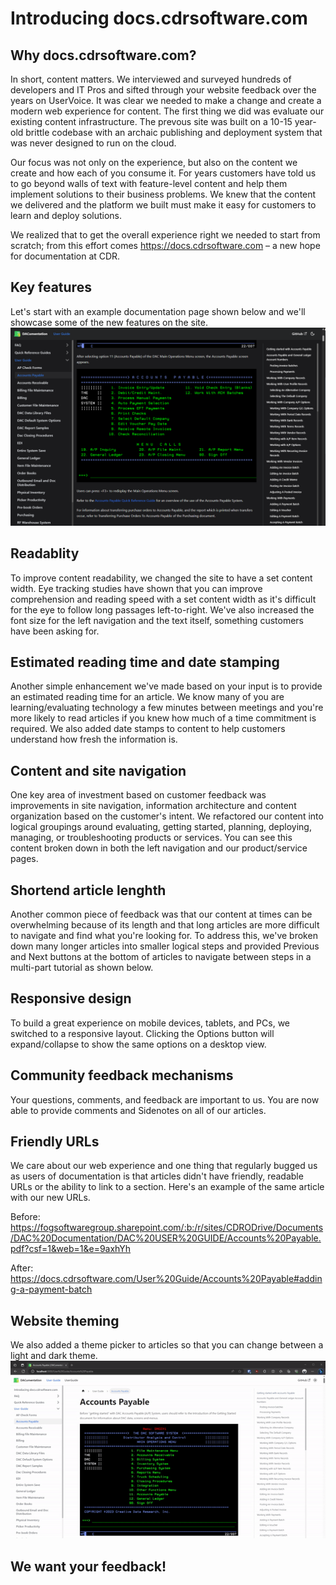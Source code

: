 # Introducing docs.cdrsoftware.com

## Why docs.cdrsoftware.com?

In short, content matters. We interviewed and surveyed hundreds of developers and IT Pros and sifted through your website feedback over the years on UserVoice. It was clear we needed to make a change and create a modern web experience for content. The first thing we did was evaluate our existing content infrastructure. The prevous site was built on a 10-15 year-old brittle codebase with an archaic publishing and deployment system that was never designed to run on the cloud.

Our focus was not only on the experience, but also on the content we create and how each of you consume it. For years customers have told us to go beyond walls of text with feature-level content and help them implement solutions to their business problems. We knew that the content we delivered and the platform we built must make it easy for customers to learn and deploy solutions.

We realized that to get the overall experience right we needed to start from scratch; from this effort comes https://docs.cdrsoftware.com – a new hope for documentation at CDR.

## Key features

Let's start with an example documentation page shown below and we'll showcase some of the new features on the site. ![Dacumentation](./images/DACumentation.png)

## Readablity

To improve content readability, we changed the site to have a set content width. Eye tracking studies have shown that you can improve comprehension and reading speed with a set content width as it's difficult for the eye to follow long passages left-to-right. We've also increased the font size for the left navigation and the text itself, something customers have been asking for.

## Estimated reading time and date stamping

Another simple enhancement we've made based on your input is to provide an estimated reading time for an article. We know many of you are learning/evaluating technology a few minutes between meetings and you're more likely to read articles if you knew how much of a time commitment is required. We also added date stamps to content to help customers understand how fresh the information is.

## Content and site navigation

One key area of investment based on customer feedback was improvements in site navigation, information architecture and content organization based on the customer's intent. We refactored our content into logical groupings around evaluating, getting started, planning, deploying, managing, or troubleshooting products or services. You can see this content broken down in both the left navigation and our product/service pages.

## Shortend article lenghth

Another common piece of feedback was that our content at times can be overwhelming because of its length and that long articles are more difficult to navigate and find what you're looking for. To address this, we've broken down many longer articles into smaller logical steps and provided Previous and Next buttons at the bottom of articles to navigate between steps in a multi-part tutorial as shown below.

## Responsive design

To build a great experience on mobile devices, tablets, and PCs, we switched to a responsive layout. Clicking the Options button will expand/collapse to show the same options on a desktop view.

## Community feedback mechanisms

Your questions, comments, and feedback are important to us. You are now able to provide comments and Sidenotes on all of our articles.

## Friendly URLs

We care about our web experience and one thing that regularly bugged us as users of documentation is that articles didn't have friendly, readable URLs or the ability to link to a section. Here's an example of the same article with our new URLs.

Before: <https://fogsoftwaregroup.sharepoint.com/:b:/r/sites/CDRODrive/Documents/DAC%20Documentation/DAC%20USER%20GUIDE/Accounts%20Payable.pdf?csf=1&web=1&e=9axhYh>

After: <https://docs.cdrsoftware.com/User%20Guide/Accounts%20Payable#adding-a-payment-batch>

## Website theming

We also added a theme picker to articles so that you can change between a light and dark theme.
![Alt text](images/darkmode.gif)

## We want your feedback!
